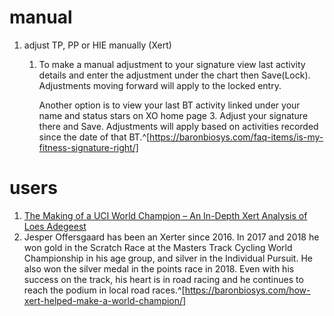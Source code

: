 # manual
1. adjust TP, PP or HIE manually (Xert)
	1. To make a manual adjustment to your signature view last activity details and enter the adjustment under the chart then Save(Lock). Adjustments moving forward will apply to the locked entry.
	   
	   Another option is to view your last BT activity linked under your name and status stars on XO home page 3. Adjust your signature there and Save. Adjustments will apply based on activities recorded since the date of that BT.^[https://baronbiosys.com/faq-items/is-my-fitness-signature-right/]

# users
1. [The Making of a UCI World Champion – An In-Depth Xert Analysis of Loes Adegeest](https://baronbiosys.com/an-in-depth-analysis-of-uci-world-champion-loes-adegeest/)
2. Jesper Offersgaard has been an Xerter since 2016. In 2017 and 2018 he won gold in the Scratch Race at the Masters Track Cycling World Championship in his age group, and silver in the Individual Pursuit. He also won the silver medal in the points race in 2018. Even with his success on the track, his heart is in road racing and he continues to reach the podium in local road races.^[https://baronbiosys.com/how-xert-helped-make-a-world-champion/]